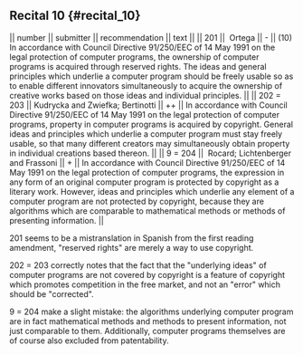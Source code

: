 ## Recital 10 {#recital_10}

\|\| number \|\| submitter \|\| recommendation \|\| text \|\| \|\| 201
\|\|  Ortega \|\| - \|\| (10) In accordance with Council Directive
91/250/EEC of 14 May 1991 on the legal protection of computer programs,
the ownership of computer programs is acquired through reserved rights.
The ideas and general principles which underlie a computer program
should be freely usable so as to enable different innovators
simultaneously to acquire the ownership of creative works based on those
ideas and individual principles. \|\| \|\| 202 = 203 \|\| Kudrycka and
Zwiefka; Bertinotti \|\| ++ \|\| In accordance with Council Directive
91/250/EEC of 14 May 1991 on the legal protection of computer programs,
property in computer programs is acquired by copyright. General ideas
and principles which underlie a computer program must stay freely
usable, so that many different creators may simultaneously obtain
property in individual creations based thereon. \|\| \|\| 9 = 204 \|\|
 Rocard; Lichtenberger and Frassoni \|\| + \|\| In accordance with
Council Directive 91/250/EEC of 14 May 1991 on the legal protection of
computer programs, the expression in any form of an original computer
program is protected by copyright as a literary work. However, ideas and
principles which underlie any element of a computer program are not
protected by copyright, because they are algorithms which are comparable
to mathematical methods or methods of presenting information. \|\|

201 seems to be a mistranslation in Spanish from the first reading
amendment, \"reserved rights\" are merely a way to use copyright.

202 = 203 correctly notes that the fact that the \"underlying ideas\" of
computer programs are not covered by copyright is a feature of copyright
which promotes competition in the free market, and not an \"error\"
which should be \"corrected\".

9 = 204 make a slight mistake: the algorithms underlying computer
program are in fact mathematical methods and methods to present
information, not just comparable to them. Additionally, computer
programs themselves are of course also excluded from patentability.
